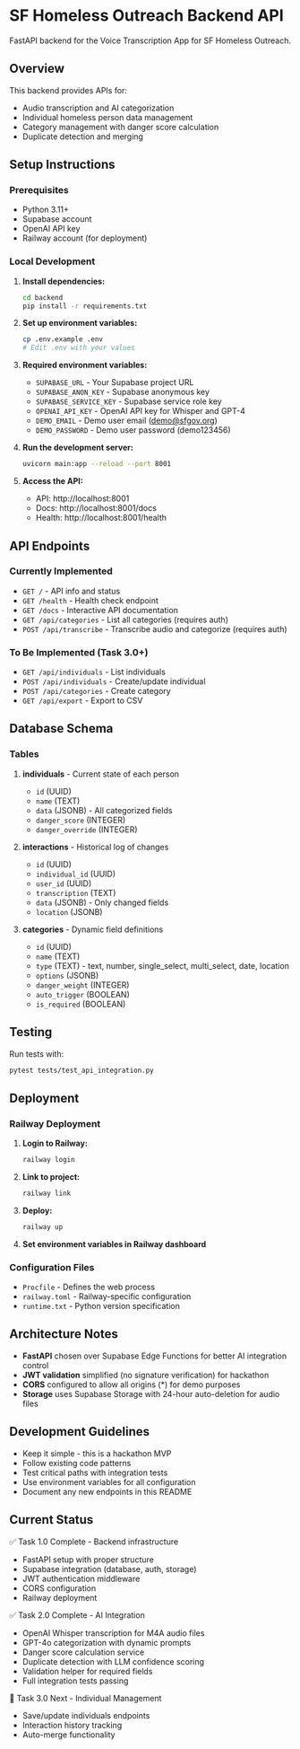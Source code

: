 # SF Homeless Outreach Backend API

FastAPI backend for the Voice Transcription App for SF Homeless Outreach.

## Overview

This backend provides APIs for:
- Audio transcription and AI categorization
- Individual homeless person data management
- Category management with danger score calculation
- Duplicate detection and merging

## Setup Instructions

### Prerequisites
- Python 3.11+
- Supabase account
- OpenAI API key
- Railway account (for deployment)

### Local Development

1. **Install dependencies:**
   ```bash
   cd backend
   pip install -r requirements.txt
   ```

2. **Set up environment variables:**
   ```bash
   cp .env.example .env
   # Edit .env with your values
   ```

3. **Required environment variables:**
   - `SUPABASE_URL` - Your Supabase project URL
   - `SUPABASE_ANON_KEY` - Supabase anonymous key
   - `SUPABASE_SERVICE_KEY` - Supabase service role key
   - `OPENAI_API_KEY` - OpenAI API key for Whisper and GPT-4
   - `DEMO_EMAIL` - Demo user email (demo@sfgov.org)
   - `DEMO_PASSWORD` - Demo user password (demo123456)

4. **Run the development server:**
   ```bash
   uvicorn main:app --reload --port 8001
   ```

5. **Access the API:**
   - API: http://localhost:8001
   - Docs: http://localhost:8001/docs
   - Health: http://localhost:8001/health

## API Endpoints

### Currently Implemented
- `GET /` - API info and status
- `GET /health` - Health check endpoint
- `GET /docs` - Interactive API documentation
- `GET /api/categories` - List all categories (requires auth)
- `POST /api/transcribe` - Transcribe audio and categorize (requires auth)

### To Be Implemented (Task 3.0+)
- `GET /api/individuals` - List individuals
- `POST /api/individuals` - Create/update individual
- `POST /api/categories` - Create category
- `GET /api/export` - Export to CSV

## Database Schema

### Tables
1. **individuals** - Current state of each person
   - `id` (UUID)
   - `name` (TEXT)
   - `data` (JSONB) - All categorized fields
   - `danger_score` (INTEGER)
   - `danger_override` (INTEGER)

2. **interactions** - Historical log of changes
   - `id` (UUID)
   - `individual_id` (UUID)
   - `user_id` (UUID)
   - `transcription` (TEXT)
   - `data` (JSONB) - Only changed fields
   - `location` (JSONB)

3. **categories** - Dynamic field definitions
   - `id` (UUID)
   - `name` (TEXT)
   - `type` (TEXT) - text, number, single_select, multi_select, date, location
   - `options` (JSONB)
   - `danger_weight` (INTEGER)
   - `auto_trigger` (BOOLEAN)
   - `is_required` (BOOLEAN)

## Testing

Run tests with:
```bash
pytest tests/test_api_integration.py
```

## Deployment

### Railway Deployment

1. **Login to Railway:**
   ```bash
   railway login
   ```

2. **Link to project:**
   ```bash
   railway link
   ```

3. **Deploy:**
   ```bash
   railway up
   ```

4. **Set environment variables in Railway dashboard**

### Configuration Files
- `Procfile` - Defines the web process
- `railway.toml` - Railway-specific configuration
- `runtime.txt` - Python version specification

## Architecture Notes

- **FastAPI** chosen over Supabase Edge Functions for better AI integration control
- **JWT validation** simplified (no signature verification) for hackathon
- **CORS** configured to allow all origins (*) for demo purposes
- **Storage** uses Supabase Storage with 24-hour auto-deletion for audio files

## Development Guidelines

- Keep it simple - this is a hackathon MVP
- Follow existing code patterns
- Test critical paths with integration tests
- Use environment variables for all configuration
- Document any new endpoints in this README

## Current Status

✅ Task 1.0 Complete - Backend infrastructure
- FastAPI setup with proper structure
- Supabase integration (database, auth, storage)
- JWT authentication middleware
- CORS configuration
- Railway deployment

✅ Task 2.0 Complete - AI Integration
- OpenAI Whisper transcription for M4A audio files
- GPT-4o categorization with dynamic prompts
- Danger score calculation service
- Duplicate detection with LLM confidence scoring
- Validation helper for required fields
- Full integration tests passing

🚧 Task 3.0 Next - Individual Management
- Save/update individuals endpoints
- Interaction history tracking
- Auto-merge functionality